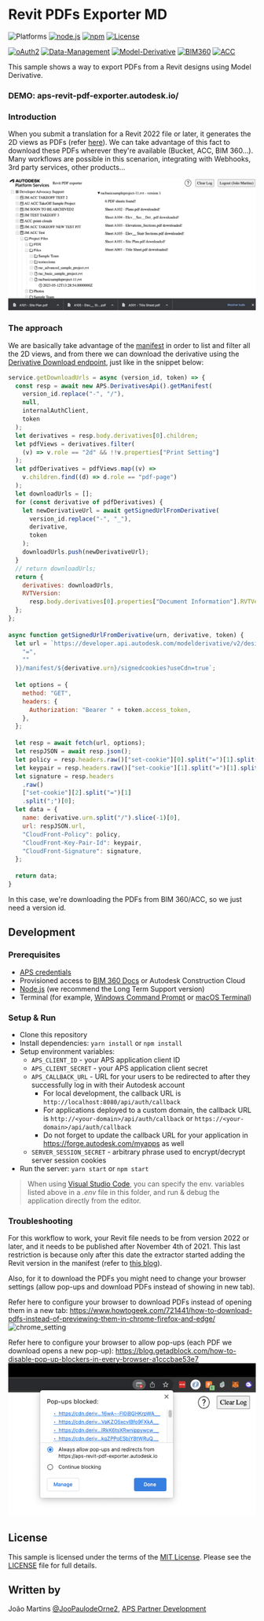 # Revit PDFs Exporter MD

![Platforms](https://img.shields.io/badge/platform-Windows|MacOS-lightgray.svg)
[![node.js](https://img.shields.io/badge/Node.js-16.15-blue.svg)](https://nodejs.org)
[![npm](https://img.shields.io/badge/npm-8.5-blue.svg)](https://www.npmjs.com/)
[![License](http://img.shields.io/:license-MIT-blue.svg)](http://opensource.org/licenses/MIT)

[![oAuth2](https://img.shields.io/badge/oAuth2-v1-green.svg)](http://developer.autodesk.com/)
[![Data-Management](https://img.shields.io/badge/Data%20Management-v2-green.svg)](http://developer.autodesk.com/)
[![Model-Derivative](https://img.shields.io/badge/Model%20Derivative-v2-green.svg)](http://developer.autodesk.com/)
[![BIM360](https://img.shields.io/badge/BIM360-v1-green.svg)](http://developer.autodesk.com/)
[![ACC](https://img.shields.io/badge/ACC-v1-green.svg)](http://developer.autodesk.com/)

This sample shows a way to export PDFs from a Revit designs using Model Derivative.

### DEMO: aps-revit-pdf-exporter.autodesk.io/

### Introduction

When you submit a translation for a Revit 2022 file or later, it generates the 2D views as PDFs (refer [here](https://aps.autodesk.com/blog/advanced-option-rvtdwg-2d-views-svf2-post-job)).
We can take advantage of this fact to download these PDFs wherever they're available (Bucket, ACC, BIM 360...).
Many workflows are possible in this scenarion, integrating with Webhooks, 3rd party services, other products...

![thumbnail](./images/thumbnail.png)

### The approach

We are basically take advantage of the [manifest](https://aps.autodesk.com/en/docs/model-derivative/v2/reference/http/manifest/urn-manifest-GET/) in order to list and filter all the 2D views, and from there we can download the derivative using the [Derivative Download endpoint](https://aps.autodesk.com/en/docs/model-derivative/v2/reference/http/urn-manifest-derivativeUrn-signedcookies-GET/), just like in the snippet below:

```js
service.getDownloadUrls = async (version_id, token) => {
  const resp = await new APS.DerivativesApi().getManifest(
    version_id.replace("-", "/"),
    null,
    internalAuthClient,
    token
  );
  let derivatives = resp.body.derivatives[0].children;
  let pdfViews = derivatives.filter(
    (v) => v.role == "2d" && !!v.properties["Print Setting"]
  );
  let pdfDerivatives = pdfViews.map((v) =>
    v.children.find((d) => d.role == "pdf-page")
  );
  let downloadUrls = [];
  for (const derivative of pdfDerivatives) {
    let newDerivativeUrl = await getSignedUrlFromDerivative(
      version_id.replace("-", "_"),
      derivative,
      token
    );
    downloadUrls.push(newDerivativeUrl);
  }
  // return downloadUrls;
  return {
    derivatives: downloadUrls,
    RVTVersion:
      resp.body.derivatives[0].properties["Document Information"].RVTVersion,
  };
};

async function getSignedUrlFromDerivative(urn, derivative, token) {
  let url = `https://developer.api.autodesk.com/modelderivative/v2/designdata/${urn.replaceAll(
    "=",
    ""
  )}/manifest/${derivative.urn}/signedcookies?useCdn=true`;

  let options = {
    method: "GET",
    headers: {
      Authorization: "Bearer " + token.access_token,
    },
  };

  let resp = await fetch(url, options);
  let respJSON = await resp.json();
  let policy = resp.headers.raw()["set-cookie"][0].split("=")[1].split(";")[0];
  let keypair = resp.headers.raw()["set-cookie"][1].split("=")[1].split(";")[0];
  let signature = resp.headers
    .raw()
    ["set-cookie"][2].split("=")[1]
    .split(";")[0];
  let data = {
    name: derivative.urn.split("/").slice(-1)[0],
    url: respJSON.url,
    "CloudFront-Policy": policy,
    "CloudFront-Key-Pair-Id": keypair,
    "CloudFront-Signature": signature,
  };

  return data;
}
```

In this case, we're downloading the PDFs from BIM 360/ACC, so we just need a version id.

## Development

### Prerequisites

- [APS credentials](https://forge.autodesk.com/en/docs/oauth/v2/tutorials/create-app)
- Provisioned access to [BIM 360 Docs](https://forge.autodesk.com/en/docs/bim360/v1/tutorials/getting-started/manage-access-to-docs/)
  or Autodesk Construction Cloud
- [Node.js](https://nodejs.org) (we recommend the Long Term Support version)
- Terminal (for example, [Windows Command Prompt](https://en.wikipedia.org/wiki/Cmd.exe)
  or [macOS Terminal](https://support.apple.com/guide/terminal/welcome/mac))

### Setup & Run

- Clone this repository
- Install dependencies: `yarn install` or `npm install`
- Setup environment variables:
  - `APS_CLIENT_ID` - your APS application client ID
  - `APS_CLIENT_SECRET` - your APS application client secret
  - `APS_CALLBACK_URL` - URL for your users to be redirected to after they successfully log in with their Autodesk account
    - For local development, the callback URL is `http://localhost:8080/api/auth/callback`
    - For applications deployed to a custom domain, the callback URL is `http://<your-domain>/api/auth/callback` or `https://<your-domain>/api/auth/callback`
    - Do not forget to update the callback URL for your application in https://forge.autodesk.com/myapps as well
  - `SERVER_SESSION_SECRET` - arbitrary phrase used to encrypt/decrypt server session cookies
- Run the server: `yarn start` or `npm start`

> When using [Visual Studio Code](https://code.visualstudio.com),
> you can specify the env. variables listed above in a _.env_ file in this
> folder, and run & debug the application directly from the editor.

### Troubleshooting

For this workflow to work, your Revit file needs to be from version 2022 or later, and it needs to be published after November 4th of 2021.
This last restriction is because only after this date the extractor started adding the Revit version in the manifest (refer to [this blog](https://aps.autodesk.com/blog/check-version-revit-file-hosted-cloud)).

Also, for it to download the PDFs you might need to change your browser settings (allow pop-ups and download PDFs instead of showing in new tab).

Refer here to configure your browser to download PDFs instead of opening them in a new tab: https://www.howtogeek.com/721441/how-to-download-pdfs-instead-of-previewing-them-in-chrome-firefox-and-edge/
![chrome_setting](./images/chrome_setting.png)

Refer here to configure your browser to allow pop-ups (each PDF we download opens a new pop-up): https://blog.getadblock.com/how-to-disable-pop-up-blockers-in-every-browser-a1cccbae53e7
![chrome_setting](./images/popupblocker.png)

## License

This sample is licensed under the terms of the [MIT License](http://opensource.org/licenses/MIT). Please see the [LICENSE](LICENSE) file for full details.

## Written by

João Martins [@JooPaulodeOrne2](http://twitter.com/JooPaulodeOrne2), [APS Partner Development](http://aps.autodesk.com)
